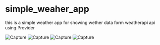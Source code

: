 # simple_weaher_app

this is a simple weather app for showing wether data  form weatherapi api using Provider

![Capture](https://user-images.githubusercontent.com/96310108/228107181-08715e8a-9d78-4685-8a89-8461ec1534b2.PNG)
![Capture](https://user-images.githubusercontent.com/96310108/228107333-d524eb4d-4d8b-447c-928c-14b3e54f6d66.PNG)
![Capture](https://user-images.githubusercontent.com/96310108/228107456-095d9d24-1968-48c4-9a7b-1ada073bba3a.PNG)
![Capture](https://user-images.githubusercontent.com/96310108/228107655-8457844e-12c0-46f2-9d2a-832d6b93b7f9.PNG)

